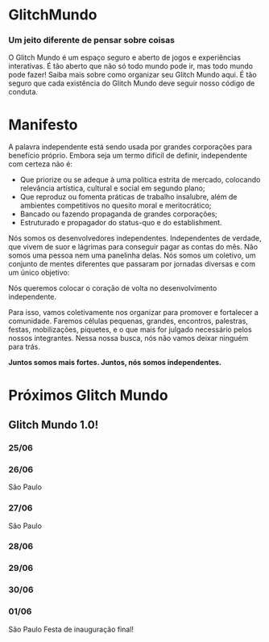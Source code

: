 # GlitchMundo
### Um jeito diferente de pensar sobre coisas

<p>O Glitch Mundo é um espaço seguro e aberto de jogos e experiências interativas. É tão aberto que não só todo mundo pode ir, mas todo mundo pode fazer! Saiba mais sobre como organizar seu Glitch Mundo aqui. É tão seguro que cada existência do Glitch Mundo deve seguir nosso código de conduta.</p>

# Manifesto

A palavra independente está sendo usada por grandes corporações para benefício próprio. Embora seja um termo difícil de definir, independente com certeza não é:

- Que priorize ou se adeque à uma política estrita de mercado, colocando relevância artística, cultural e social em segundo plano;
- Que reproduz ou fomenta práticas de trabalho insalubre, além de ambientes competitivos no quesito moral e meritocrático;
- Bancado ou fazendo propaganda de grandes corporações;
- Estruturado e propagador do status-quo e do establishment. 

Nós somos os desenvolvedores independentes. Independentes de verdade, que vivem de suor e lágrimas para conseguir pagar as contas do mês. Não somos uma pessoa nem uma panelinha delas. Nós somos um coletivo, um conjunto de mentes diferentes que passaram por jornadas diversas e com um único objetivo:

Nós queremos colocar o coração de volta no desenvolvimento independente. 

Para isso, vamos coletivamente nos organizar para promover e fortalecer a comunidade. Faremos células pequenas, grandes, encontros, palestras, festas, mobilizações, piquetes, e o que mais for julgado necessário pelos nossos integrantes. Nessa nossa busca, nós não vamos deixar ninguém para trás.

**Juntos somos mais fortes. Juntos, nós somos independentes.**

# Próximos Glitch Mundo
## Glitch Mundo 1.0!
### 25/06


### 26/06
São Paulo

### 27/06
São Paulo

### 28/06

### 29/06

### 30/06

### 01/06
São Paulo
Festa de inauguração final!
